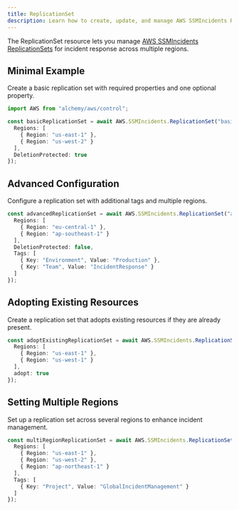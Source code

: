 ```yaml
---
title: ReplicationSet
description: Learn how to create, update, and manage AWS SSMIncidents ReplicationSets using Alchemy Cloud Control.
---
```


The ReplicationSet resource lets you manage [AWS SSMIncidents ReplicationSets](https://docs.aws.amazon.com/ssmincidents/latest/userguide/) for incident response across multiple regions.

## Minimal Example

Create a basic replication set with required properties and one optional property.

```ts
import AWS from "alchemy/aws/control";

const basicReplicationSet = await AWS.SSMIncidents.ReplicationSet("basicReplicationSet", {
  Regions: [
    { Region: "us-east-1" },
    { Region: "us-west-2" }
  ],
  DeletionProtected: true
});
```

## Advanced Configuration

Configure a replication set with additional tags and multiple regions.

```ts
const advancedReplicationSet = await AWS.SSMIncidents.ReplicationSet("advancedReplicationSet", {
  Regions: [
    { Region: "eu-central-1" },
    { Region: "ap-southeast-1" }
  ],
  DeletionProtected: false,
  Tags: [
    { Key: "Environment", Value: "Production" },
    { Key: "Team", Value: "IncidentResponse" }
  ]
});
```

## Adopting Existing Resources

Create a replication set that adopts existing resources if they are already present.

```ts
const adoptExistingReplicationSet = await AWS.SSMIncidents.ReplicationSet("adoptReplicationSet", {
  Regions: [
    { Region: "us-east-1" },
    { Region: "us-west-1" }
  ],
  adopt: true
});
```

## Setting Multiple Regions

Set up a replication set across several regions to enhance incident management.

```ts
const multiRegionReplicationSet = await AWS.SSMIncidents.ReplicationSet("multiRegionReplicationSet", {
  Regions: [
    { Region: "us-east-1" },
    { Region: "us-west-2" },
    { Region: "ap-northeast-1" }
  ],
  Tags: [
    { Key: "Project", Value: "GlobalIncidentManagement" }
  ]
});
```
